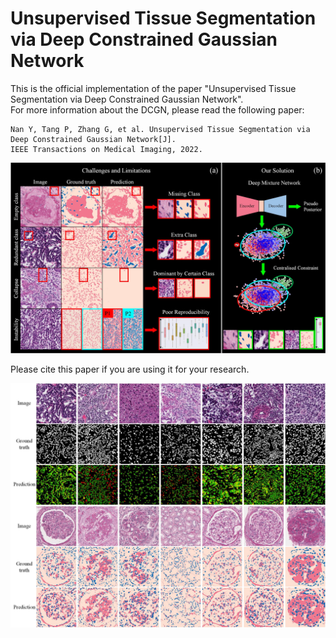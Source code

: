 # Unsupervised Tissue Segmentation via Deep Constrained Gaussian Network
This is the official implementation of the paper "Unsupervised Tissue Segmentation via Deep Constrained Gaussian Network".    
For more information about the DCGN, please read the following paper:  


    Nan Y, Tang P, Zhang G, et al. Unsupervised Tissue Segmentation via Deep Constrained Gaussian Network[J]. 
    IEEE Transactions on Medical Imaging, 2022. 


![image](https://github.com/Nandayang/Deep-Constrained-Gaussian-Network/blob/main/figs/FIG1.jpg)

Please cite this paper if you are using it for your research.

![image](https://github.com/Nandayang/Deep-Constrained-Gaussian-Network/blob/main/figs/SFig1.jpg)
